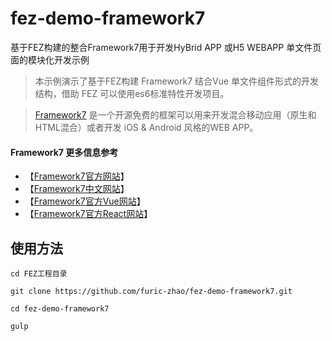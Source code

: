 # fez-demo-framework7

基于FEZ构建的整合Framework7用于开发HyBrid APP 或H5 WEBAPP 单文件页面的模块化开发示例

> 本示例演示了基于FEZ构建 Framework7 结合Vue 单文件组件形式的开发结构，借助 FEZ 可以使用es6标准特性开发项目。

> [Framework7](http://framework7.cn/) 是一个开源免费的框架可以用来开发混合移动应用（原生和HTML混合）或者开发 iOS & Android 风格的WEB APP。

#### Framework7 更多信息参考
- 【[Framework7官方网站](http://framework7.io/)】
- 【[Framework7中文网站](http://framework7.cn/)】
- 【[Framework7官方Vue网站](http://framework7.io/vue/)】
- 【[Framework7官方React网站](http://framework7.io/react/)】

## 使用方法

```
cd FEZ工程目录

git clone https://github.com/furic-zhao/fez-demo-framework7.git

cd fez-demo-framework7

gulp
```

